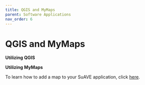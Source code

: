 ```yaml
---
title: QGIS and MyMaps
parent: Software Applications
nav_order: 6
---
```


# QGIS and MyMaps

**Utilizing QGIS**


**Utilizing MyMaps**

To learn how to add a map to your SuAVE application, click [here](https://suave-ucsd.github.io/SuAVE-Documentation/Add_Map_SuAVE.html).
